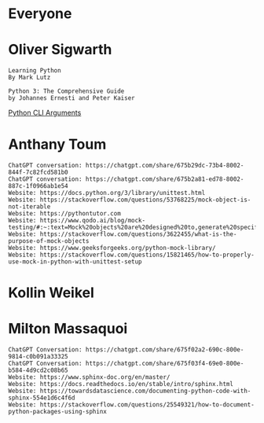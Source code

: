 # Everyone

# Oliver Sigwarth

    Learning Python
    By Mark Lutz

    Python 3: The Comprehensive Guide
    by Johannes Ernesti and Peter Kaiser

[Python CLI Arguments](https://docs.python.org/3/library/argparse.html#action)

# Anthany Toum
    ChatGPT conversation: https://chatgpt.com/share/675b29dc-73b4-8002-844f-7c82fcd581b0
    ChatGPT conversation: https://chatgpt.com/share/675b2a81-ed78-8002-887c-1f0966ab1e54
    Website: https://docs.python.org/3/library/unittest.html
    Website: https://stackoverflow.com/questions/53768225/mock-object-is-not-iterable
    Website: https://pythontutor.com
    Website: https://www.qodo.ai/blog/mock-testing/#:~:text=Mock%20objects%20are%20designed%20to,generate%20specific%20types%20of%20errors.
    Website: https://stackoverflow.com/questions/3622455/what-is-the-purpose-of-mock-objects
    Website: https://www.geeksforgeeks.org/python-mock-library/
    Website: https://stackoverflow.com/questions/15821465/how-to-properly-use-mock-in-python-with-unittest-setup

# Kollin Weikel

# Milton Massaquoi
    ChatGPT Conversation: https://chatgpt.com/share/675f02a2-690c-800e-9814-c0b091a33325 
    ChatGPT Conversation: https://chatgpt.com/share/675f03f4-69e0-800e-b584-4d9cd2c08b65
    Website: https://www.sphinx-doc.org/en/master/ 
    Website: https://docs.readthedocs.io/en/stable/intro/sphinx.html
    Website: https://towardsdatascience.com/documenting-python-code-with-sphinx-554e1d6c4f6d
    Website: https://stackoverflow.com/questions/25549321/how-to-document-python-packages-using-sphinx
    
    

